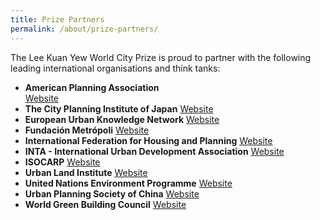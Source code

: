 ```yaml
---
title: Prize Partners
permalink: /about/prize-partners/
---
```


The Lee Kuan Yew World City Prize is proud to partner with the following leading international organisations and think tanks: 

- **American Planning Association** 
<br>[Website](http://www.planning.org)
- **The City Planning Institute of Japan** 
[Website](http://www.planning.org)
- **European Urban Knowledge Network** 
[Website](http://www.planning.org)
- **Fundación Metrópoli** 
[Website](http://www.planning.org)
- **International Federation for Housing and Planning**
[Website](http://www.planning.org) 
- **INTA - International Urban Development Association**
[Website](http://www.planning.org) 
- **ISOCARP** 
[Website](http://www.planning.org)
- **Urban Land Institute** 
[Website](http://www.planning.org)
- **United Nations Environment Programme**
[Website](http://www.planning.org) 
- **Urban Planning Society of China**
[Website](http://www.planning.org) 
- **World Green Building Council** 
[Website](http://www.planning.org)
